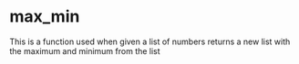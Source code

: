 # max_min
This is a function used when given a list of numbers returns a new list with the maximum and minimum from the list
